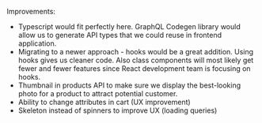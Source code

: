 Improvements:

- Typescript would fit perfectly here. GraphQL Codegen library would allow us to generate API types that we could reuse in frontend application.
- Migrating to a newer approach - hooks would be a great addition. Using hooks gives us cleaner code. Also class components will most likely get fewer and fewer features since React development team is focusing on hooks.
- Thumbnail in products API to make sure we display the best-looking photo for a product to attract potential customer.
- Ability to change attributes in cart (UX improvement)
- Skeleton instead of spinners to improve UX (loading queries)
